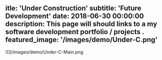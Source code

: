 itle: 'Under Construction'
subtitle: 'Future Development' 
date: 2018-06-30 00:00:00
description: This page will should links to a my software development portfolio / projects .
featured_image: '/images/demo/Under-C.png'
---

![](/images/demo/Under-C-Main.png
